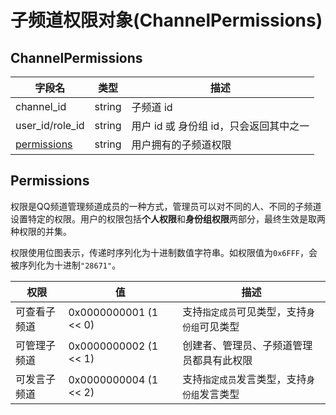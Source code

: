 # 子频道权限对象(ChannelPermissions)

## ChannelPermissions
| 字段名 | 类型 | 描述 |
| --- | --- | --- |
| channel_id | string | 子频道 id |
| user_id/role_id | string | 用户 id 或 身份组 id，只会返回其中之一|
| [permissions](#Permissions) | string | 用户拥有的子频道权限 |

## Permissions

权限是QQ频道管理频道成员的一种方式，管理员可以对不同的人、不同的子频道设置特定的权限。用户的权限包括**个人权限**和**身份组权限**两部分，最终生效是取两种权限的并集。

权限使用位图表示，传递时序列化为十进制数值字符串。如权限值为`0x6FFF`，会被序列化为十进制`"28671"`。

| 权限 | 值 | 描述 |
| --- | --- | --- |
| 可查看子频道 | 0x0000000001 (1 << 0) | 支持`指定成员`可见类型，支持`身份组`可见类型 |
| 可管理子频道 | 0x0000000002 (1 << 1) | 创建者、管理员、子频道管理员都具有此权限 |
| 可发言子频道 | 0x0000000004 (1 << 2) | 支持`指定成员`发言类型，支持`身份组`发言类型  |
